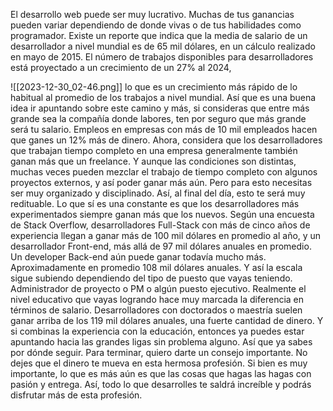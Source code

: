 
 El desarrollo web puede ser muy lucrativo. Muchas de tus ganancias pueden variar dependiendo de donde vivas o de tus habilidades como programador. Existe un reporte que indica que la media de salario de un desarrollador a nivel mundial es de 65 mil dólares, en un cálculo realizado en mayo de 2015. El número de trabajos disponibles para desarrolladores está proyectado a un crecimiento de un 27% al 2024,
 
  ![[2023-12-30_02-46.png]]
  lo que es un crecimiento más rápido de lo habitual al promedio de los trabajos a nivel mundial. Así que es una buena idea ir apuntando sobre este camino y más, si consideras que entre más grande sea la compañía donde labores, ten por seguro que más grande será tu salario. Empleos en empresas con más de 10 mil empleados hacen que ganes un 12% más de dinero. Ahora, considera que los desarrolladores que trabajan tiempo completo en una empresa generalmente también ganan más que un freelance. Y aunque las condiciones son distintas, muchas veces pueden mezclar el trabajo de tiempo completo con algunos proyectos externos, y así poder ganar más aún. Pero para esto necesitas ser muy organizado y disciplinado. Así, al final del día, esto te será muy redituable. Lo que sí es una constante es que los desarrolladores más experimentados siempre ganan más que los nuevos. Según una encuesta de Stack Overflow, desarrolladores Full-Stack con más de cinco años de experiencia llegan a ganar más de 100 mil dólares en promedio al año, y un desarrollador Front-end, más allá de 97 mil dólares anuales en promedio. Un developer Back-end aún puede ganar todavía mucho más. Aproximadamente en promedio 108 mil dólares anuales. Y así la escala sigue subiendo dependiendo del tipo de puesto que vayas teniendo. Administrador de proyecto o PM o algún puesto ejecutivo. Realmente el nivel educativo que vayas logrando hace muy marcada la diferencia en términos de salario. Desarrolladores con doctorados o maestría suelen ganar arriba de los 119 mil dólares anuales, una fuerte cantidad de dinero. Y si combinas la experiencia con la educación, entonces ya puedes estar apuntando hacia las grandes ligas sin problema alguno. Así que ya sabes por dónde seguir. Para terminar, quiero darte un consejo importante. No dejes que el dinero te mueva en esta hermosa profesión. Si bien es muy importante, lo que es más aún es que las cosas que hagas las hagas con pasión y entrega. Así, todo lo que desarrolles te saldrá increíble y podrás disfrutar más de esta profesión. 